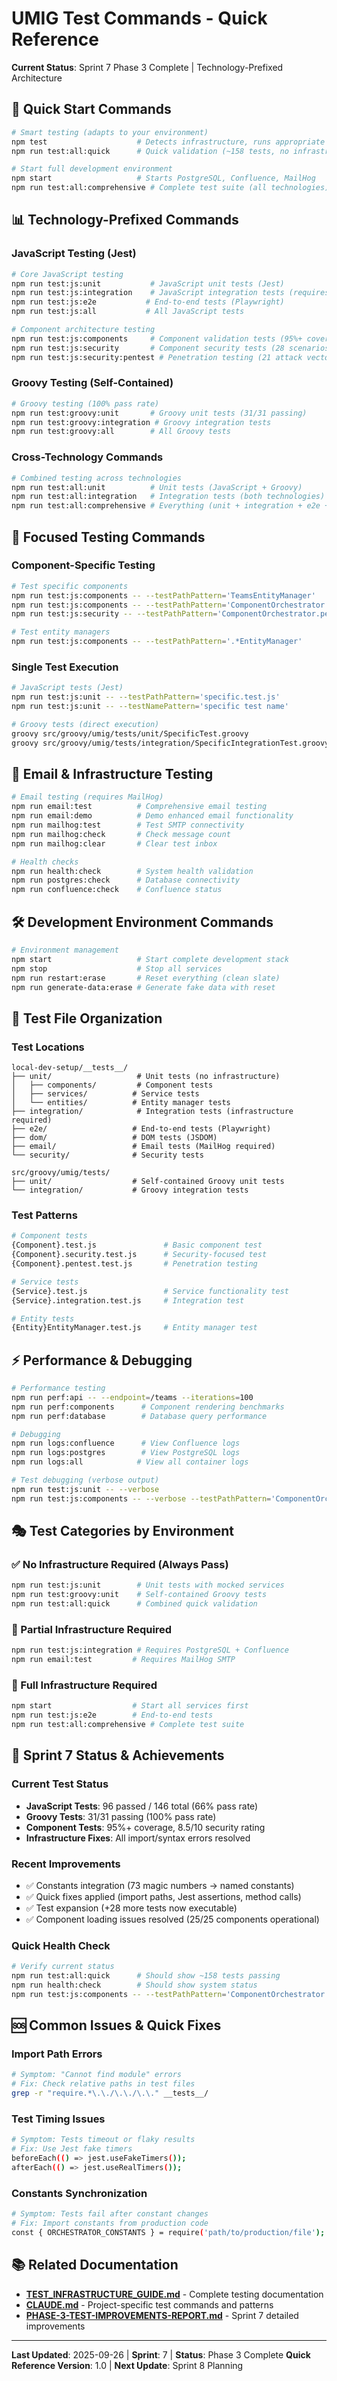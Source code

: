 # UMIG Test Commands - Quick Reference

**Current Status**: Sprint 7 Phase 3 Complete | Technology-Prefixed Architecture

## 🚀 Quick Start Commands

```bash
# Smart testing (adapts to your environment)
npm test                    # Detects infrastructure, runs appropriate tests
npm run test:all:quick      # Quick validation (~158 tests, no infrastructure needed)

# Start full development environment
npm start                   # Starts PostgreSQL, Confluence, MailHog
npm run test:all:comprehensive # Complete test suite (all technologies)
```

## 📊 Technology-Prefixed Commands

### JavaScript Testing (Jest)

```bash
# Core JavaScript testing
npm run test:js:unit           # JavaScript unit tests (Jest)
npm run test:js:integration    # JavaScript integration tests (requires infrastructure)
npm run test:js:e2e           # End-to-end tests (Playwright)
npm run test:js:all           # All JavaScript tests

# Component architecture testing
npm run test:js:components     # Component validation tests (95%+ coverage)
npm run test:js:security       # Component security tests (28 scenarios)
npm run test:js:security:pentest # Penetration testing (21 attack vectors)
```

### Groovy Testing (Self-Contained)

```bash
# Groovy testing (100% pass rate)
npm run test:groovy:unit       # Groovy unit tests (31/31 passing)
npm run test:groovy:integration # Groovy integration tests
npm run test:groovy:all        # All Groovy tests
```

### Cross-Technology Commands

```bash
# Combined testing across technologies
npm run test:all:unit          # Unit tests (JavaScript + Groovy)
npm run test:all:integration   # Integration tests (both technologies)
npm run test:all:comprehensive # Everything (unit + integration + e2e + components + security)
```

## 🎯 Focused Testing Commands

### Component-Specific Testing

```bash
# Test specific components
npm run test:js:components -- --testPathPattern='TeamsEntityManager'
npm run test:js:components -- --testPathPattern='ComponentOrchestrator'
npm run test:js:security -- --testPathPattern='ComponentOrchestrator.pentest'

# Test entity managers
npm run test:js:components -- --testPathPattern='.*EntityManager'
```

### Single Test Execution

```bash
# JavaScript tests (Jest)
npm run test:js:unit -- --testPathPattern='specific.test.js'
npm run test:js:unit -- --testNamePattern='specific test name'

# Groovy tests (direct execution)
groovy src/groovy/umig/tests/unit/SpecificTest.groovy
groovy src/groovy/umig/tests/integration/SpecificIntegrationTest.groovy
```

## 📧 Email & Infrastructure Testing

```bash
# Email testing (requires MailHog)
npm run email:test          # Comprehensive email testing
npm run email:demo          # Demo enhanced email functionality
npm run mailhog:test        # Test SMTP connectivity
npm run mailhog:check       # Check message count
npm run mailhog:clear       # Clear test inbox

# Health checks
npm run health:check        # System health validation
npm run postgres:check      # Database connectivity
npm run confluence:check    # Confluence status
```

## 🛠 Development Environment Commands

```bash
# Environment management
npm start                   # Start complete development stack
npm stop                    # Stop all services
npm run restart:erase       # Reset everything (clean slate)
npm run generate-data:erase # Generate fake data with reset
```

## 📁 Test File Organization

### Test Locations

```
local-dev-setup/__tests__/
├── unit/                   # Unit tests (no infrastructure)
│   ├── components/         # Component tests
│   ├── services/          # Service tests
│   └── entities/          # Entity manager tests
├── integration/            # Integration tests (infrastructure required)
├── e2e/                   # End-to-end tests (Playwright)
├── dom/                   # DOM tests (JSDOM)
├── email/                 # Email tests (MailHog required)
└── security/              # Security tests

src/groovy/umig/tests/
├── unit/                  # Self-contained Groovy unit tests
└── integration/           # Groovy integration tests
```

### Test Patterns

```bash
# Component tests
{Component}.test.js               # Basic component test
{Component}.security.test.js      # Security-focused test
{Component}.pentest.test.js       # Penetration testing

# Service tests
{Service}.test.js                 # Service functionality test
{Service}.integration.test.js     # Integration test

# Entity tests
{Entity}EntityManager.test.js     # Entity manager test
```

## ⚡ Performance & Debugging

```bash
# Performance testing
npm run perf:api -- --endpoint=/teams --iterations=100
npm run perf:components      # Component rendering benchmarks
npm run perf:database        # Database query performance

# Debugging
npm run logs:confluence      # View Confluence logs
npm run logs:postgres        # View PostgreSQL logs
npm run logs:all            # View all container logs

# Test debugging (verbose output)
npm run test:js:unit -- --verbose
npm run test:js:components -- --verbose --testPathPattern='ComponentOrchestrator'
```

## 🎭 Test Categories by Environment

### ✅ No Infrastructure Required (Always Pass)

```bash
npm run test:js:unit        # Unit tests with mocked services
npm run test:groovy:unit    # Self-contained Groovy tests
npm run test:all:quick      # Combined quick validation
```

### 🔗 Partial Infrastructure Required

```bash
npm run test:js:integration # Requires PostgreSQL + Confluence
npm run email:test         # Requires MailHog SMTP
```

### 🎪 Full Infrastructure Required

```bash
npm start                  # Start all services first
npm run test:js:e2e        # End-to-end tests
npm run test:all:comprehensive # Complete test suite
```

## 🔧 Sprint 7 Status & Achievements

### Current Test Status

- **JavaScript Tests**: 96 passed / 146 total (66% pass rate)
- **Groovy Tests**: 31/31 passing (100% pass rate)
- **Component Tests**: 95%+ coverage, 8.5/10 security rating
- **Infrastructure Fixes**: All import/syntax errors resolved

### Recent Improvements

- ✅ Constants integration (73 magic numbers → named constants)
- ✅ Quick fixes applied (import paths, Jest assertions, method calls)
- ✅ Test expansion (+28 more tests now executable)
- ✅ Component loading issues resolved (25/25 components operational)

### Quick Health Check

```bash
# Verify current status
npm run test:all:quick      # Should show ~158 tests passing
npm run health:check        # Should show system status
npm run test:js:components -- --testPathPattern='ComponentOrchestrator' # Should show security tests
```

## 🆘 Common Issues & Quick Fixes

### Import Path Errors

```bash
# Symptom: "Cannot find module" errors
# Fix: Check relative paths in test files
grep -r "require.*\.\./\.\./\.\." __tests__/
```

### Test Timing Issues

```bash
# Symptom: Tests timeout or flaky results
# Fix: Use Jest fake timers
beforeEach(() => jest.useFakeTimers());
afterEach(() => jest.useRealTimers());
```

### Constants Synchronization

```bash
# Symptom: Tests fail after constant changes
# Fix: Import constants from production code
const { ORCHESTRATOR_CONSTANTS } = require('path/to/production/file');
```

## 📚 Related Documentation

- **[TEST_INFRASTRUCTURE_GUIDE.md](./TEST_INFRASTRUCTURE_GUIDE.md)** - Complete testing documentation
- **[CLAUDE.md](../../CLAUDE.md)** - Project-specific test commands and patterns
- **[PHASE-3-TEST-IMPROVEMENTS-REPORT.md](../roadmap/sprint7/PHASE-3-TEST-IMPROVEMENTS-REPORT.md)** - Sprint 7 detailed improvements

---

**Last Updated**: 2025-09-26 | **Sprint**: 7 | **Status**: Phase 3 Complete
**Quick Reference Version**: 1.0 | **Next Update**: Sprint 8 Planning

